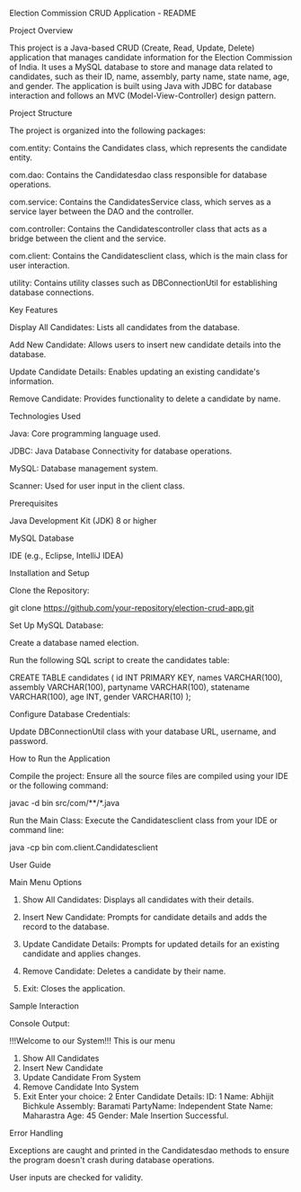 Election Commission CRUD Application - README

Project Overview

This project is a Java-based CRUD (Create, Read, Update, Delete) application that manages candidate information for the Election Commission of India. It uses a MySQL database to store and manage data related to candidates, such as their ID, name, assembly, party name, state name, age, and gender. The application is built using Java with JDBC for database interaction and follows an MVC (Model-View-Controller) design pattern.

Project Structure

The project is organized into the following packages:

com.entity: Contains the Candidates class, which represents the candidate entity.

com.dao: Contains the Candidatesdao class responsible for database operations.

com.service: Contains the CandidatesService class, which serves as a service layer between the DAO and the controller.

com.controller: Contains the Candidatescontroller class that acts as a bridge between the client and the service.

com.client: Contains the Candidatesclient class, which is the main class for user interaction.

utility: Contains utility classes such as DBConnectionUtil for establishing database connections.

Key Features

Display All Candidates: Lists all candidates from the database.

Add New Candidate: Allows users to insert new candidate details into the database.

Update Candidate Details: Enables updating an existing candidate's information.

Remove Candidate: Provides functionality to delete a candidate by name.

Technologies Used

Java: Core programming language used.

JDBC: Java Database Connectivity for database operations.

MySQL: Database management system.

Scanner: Used for user input in the client class.

Prerequisites

Java Development Kit (JDK) 8 or higher

MySQL Database

IDE (e.g., Eclipse, IntelliJ IDEA)

Installation and Setup

Clone the Repository:

git clone https://github.com/your-repository/election-crud-app.git

Set Up MySQL Database:

Create a database named election.

Run the following SQL script to create the candidates table:

CREATE TABLE candidates (
    id INT PRIMARY KEY,
    names VARCHAR(100),
    assembly VARCHAR(100),
    partyname VARCHAR(100),
    statename VARCHAR(100),
    age INT,
    gender VARCHAR(10)
);

Configure Database Credentials:

Update DBConnectionUtil class with your database URL, username, and password.

How to Run the Application

Compile the project:
Ensure all the source files are compiled using your IDE or the following command:

javac -d bin src/com/**/*.java

Run the Main Class:
Execute the Candidatesclient class from your IDE or command line:

java -cp bin com.client.Candidatesclient

User Guide

Main Menu Options

1. Show All Candidates: Displays all candidates with their details.

2. Insert New Candidate: Prompts for candidate details and adds the record to the database.

3. Update Candidate Details: Prompts for updated details for an existing candidate and applies changes.

4. Remove Candidate: Deletes a candidate by their name.

5. Exit: Closes the application.

Sample Interaction

Console Output:

!!!Welcome to our System!!!
This is our menu
1. Show All Candidates
2. Insert New Candidate
3. Update Candidate From System
4. Remove Candidate Into System
5. Exit
Enter your choice: 2
Enter Candidate Details:
ID: 1
Name: Abhijit Bichkule
Assembly: Baramati
PartyName: Independent
State Name: Maharastra
Age: 45
Gender: Male
Insertion Successful.

Error Handling

Exceptions are caught and printed in the Candidatesdao methods to ensure the program doesn't crash during database operations.

User inputs are checked for validity.


